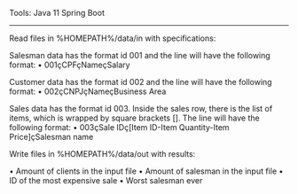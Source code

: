 Tools:
Java 11
Spring Boot

------------------------------------------------------------------------

Read files in %HOMEPATH%/data/in with specifications:

Salesman data has the format id 001 and the line will have the following format:
• 001çCPFçNameçSalary

Customer data has the format id 002 and the line will have the following format:
• 002çCNPJçNameçBusiness Area

Sales data has the format id 003. Inside the sales row, there is the list of items, which is
wrapped by square brackets []. The line will have the following format:
• 003çSale IDç[Item ID-Item Quantity-Item Price]çSalesman name

Write files in %HOMEPATH%/data/out with results:

• Amount of clients in the input file
• Amount of salesman in the input file
• ID of the most expensive sale
• Worst salesman ever
